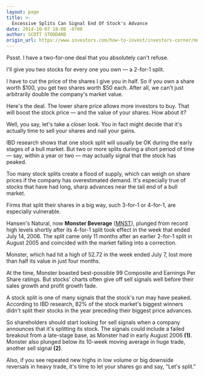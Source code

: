 ```yaml
---
layout: page
title: >-
  Excessive Splits Can Signal End Of Stock's Advance
date: 2014-10-07 18:08 -0700
author: SCOTT STODDARD
origin_url: https://www.investors.com/how-to-invest/investors-corner/monsters-4for1-split-foreshadowed-selloff
---
```





Pssst. I have a two-for-one deal that you absolutely can't refuse.

  

I'll give you two stocks for every one you own — a 2-for-1 split.

  

I have to cut the price of the shares I give you in half. So if you own a share worth \$100, you get two shares worth \$50 each. After all, we can't just arbitrarily double the company's market value.

  

Here's the deal. The lower share price allows more investors to buy. That will boost the stock price — and the value of your shares. How about it?

  

Well, you say, let's take a closer look. You in fact might decide that it's actually time to sell your shares and nail your gains.

  

IBD research shows that one stock split will usually be OK during the early stages of a bull market. But two or more splits during a short period of time — say, within a year or two — may actually signal that the stock has peaked.

  

Too many stock splits create a flood of supply, which can weigh on share prices if the company has overestimated demand. It's especially true of stocks that have had long, sharp advances near the tail end of a bull market.

  

Firms that split their shares in a big way, such 3-for-1 or 4-for-1, are especially vulnerable.

  

Hansen's Natural, now **Monster Beverage** ([MNST](https://research.investors.com/quote.aspx?symbol=MNST)), plunged from record high levels shortly after its 4-for-1 split took effect in the week that ended July 14, 2006. The split came only 11 months after an earlier 2-for-1 split in August 2005 and coincided with the market falling into a correction.

  

Monster, which had hit a high of 52.72 in the week ended July 7, lost more than half its value in just four months.

  

At the time, Monster boasted best-possible 99 Composite and Earnings Per Share ratings. But stocks' charts often give off sell signals well before their sales growth and profit growth fade.

  

A stock split is one of many signals that the stock's run may have peaked. According to IBD research, 82% of the stock market's biggest winners didn't split their stocks in the year preceding their biggest price advances.

  

So shareholders should start looking for sell signals when a company announces that it's splitting its stock. The signals could include a failed breakout from a late-stage base, as Monster had in early August 2006 **(1)**. Monster also plunged below its 10-week moving average in huge trade, another sell signal **(2)**.

  

Also, if you see repeated new highs in low volume or big downside reversals in heavy trade, it's time to let your shares go and say, "Let's split."




